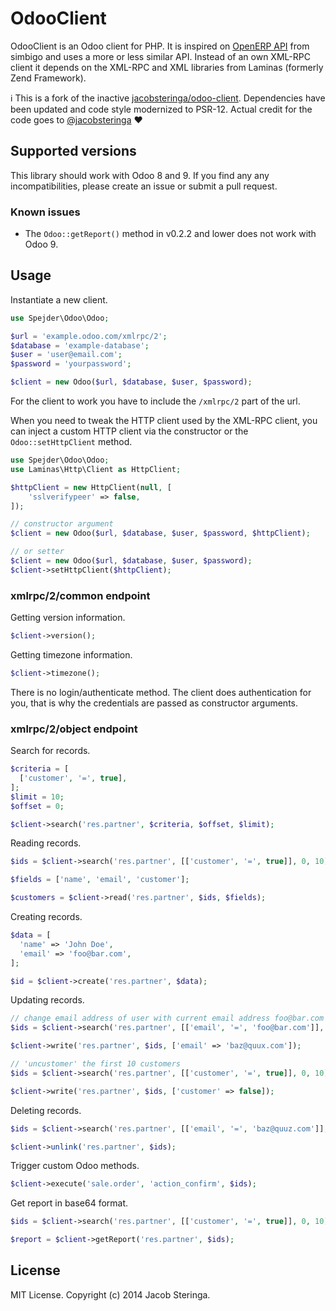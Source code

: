 # OdooClient

OdooClient is an Odoo client for PHP. It is inspired on [OpenERP
API][1] from simbigo and uses a more or less similar API. Instead of
an own XML-RPC client it depends on the XML-RPC and XML libraries from
Laminas (formerly Zend Framework).

:information_source: This is a fork of the inactive
[jacobsteringa/odoo-client](https://packagist.org/packages/jacobsteringa/odoo-client).
Dependencies have been updated and code style modernized to
PSR-12. Actual credit for the code goes to
[@jacobsteringa](https://github.com/jacobsteringa) :heart:

## Supported versions

This library should work with Odoo 8 and 9. If you find any any
incompatibilities, please create an issue or submit a pull request.

### Known issues

- The `Odoo::getReport()` method in v0.2.2 and lower does not work with Odoo 9.

## Usage

Instantiate a new client.

```php
use Spejder\Odoo\Odoo;

$url = 'example.odoo.com/xmlrpc/2';
$database = 'example-database';
$user = 'user@email.com';
$password = 'yourpassword';

$client = new Odoo($url, $database, $user, $password);
```

For the client to work you have to include the `/xmlrpc/2` part of the
url.

When you need to tweak the HTTP client used by the XML-RPC client, you
can inject a custom HTTP client via the constructor or the
`Odoo::setHttpClient` method.

```php
use Spejder\Odoo\Odoo;
use Laminas\Http\Client as HttpClient;

$httpClient = new HttpClient(null, [
    'sslverifypeer' => false,
]);

// constructor argument
$client = new Odoo($url, $database, $user, $password, $httpClient);

// or setter
$client = new Odoo($url, $database, $user, $password);
$client->setHttpClient($httpClient);
```

### xmlrpc/2/common endpoint

Getting version information.

```php
$client->version();
```

Getting timezone information.

```php
$client->timezone();
```

There is no login/authenticate method. The client does authentication
for you, that is why the credentials are passed as constructor
arguments.

### xmlrpc/2/object endpoint

Search for records.

```php
$criteria = [
  ['customer', '=', true],
];
$limit = 10;
$offset = 0;

$client->search('res.partner', $criteria, $offset, $limit);
```

Reading records.

```php
$ids = $client->search('res.partner', [['customer', '=', true]], 0, 10);

$fields = ['name', 'email', 'customer'];

$customers = $client->read('res.partner', $ids, $fields);
```

Creating records.

```php
$data = [
  'name' => 'John Doe',
  'email' => 'foo@bar.com',
];

$id = $client->create('res.partner', $data);
```

Updating records.

```php
// change email address of user with current email address foo@bar.com
$ids = $client->search('res.partner', [['email', '=', 'foo@bar.com']], 0, 1);

$client->write('res.partner', $ids, ['email' => 'baz@quux.com']);

// 'uncustomer' the first 10 customers
$ids = $client->search('res.partner', [['customer', '=', true]], 0, 10);

$client->write('res.partner', $ids, ['customer' => false]);
```

Deleting records.

```php
$ids = $client->search('res.partner', [['email', '=', 'baz@quuz.com']], 0, 1);

$client->unlink('res.partner', $ids);
```

Trigger custom Odoo methods.

```php
$client->execute('sale.order', 'action_confirm', $ids);
```

Get report in base64 format.

```php
$ids = $client->search('res.partner', [['customer', '=', true]], 0, 10);

$report = $client->getReport('res.partner', $ids);
```

[1]: https://bitbucket.org/simbigo/openerp-api

## License

MIT License. Copyright (c) 2014 Jacob Steringa.
